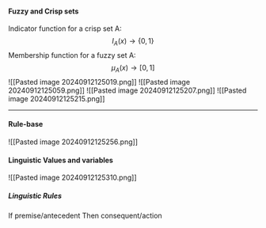 #### Fuzzy and Crisp sets
Indicator function for a crisp set A:
$$
I_{A}(x)\rightarrow\{0,1\}
$$
Membership function for a fuzzy set A:
$$
\mu_{A}(x)\rightarrow [0,1]
$$
![[Pasted image 20240912125019.png]]
![[Pasted image 20240912125059.png]]
![[Pasted image 20240912125207.png]]
![[Pasted image 20240912125215.png]]

---

#### Rule-base
![[Pasted image 20240912125256.png]]

#### Linguistic Values and variables
![[Pasted image 20240912125310.png]]

##### Linguistic Rules
If premise/antecedent Then consequent/action